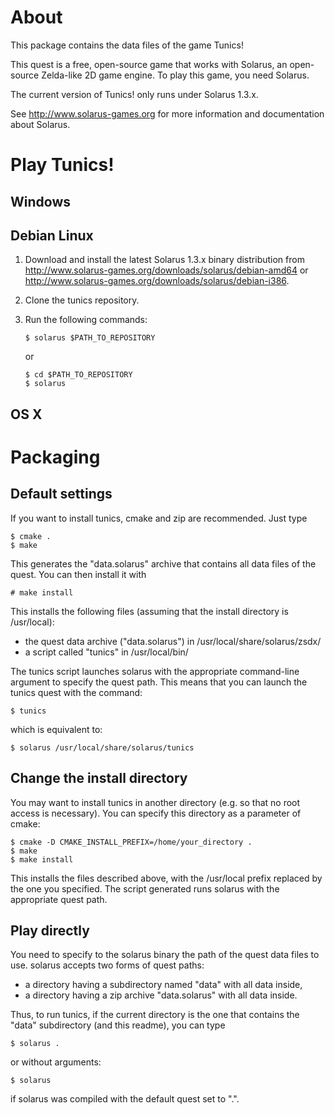 # About

This package contains the data files of the game Tunics!

This quest is a free, open-source game that works with Solarus, an open-source
Zelda-like 2D game engine. To play this game, you need Solarus.

The current version of Tunics! only runs under Solarus 1.3.x.

See http://www.solarus-games.org for more information and 
documentation about Solarus.


# Play Tunics!

## Windows


## Debian Linux

 1. Download and install the latest Solarus 1.3.x binary distribution from
    http://www.solarus-games.org/downloads/solarus/debian-amd64 or
    http://www.solarus-games.org/downloads/solarus/debian-i386.

 2. Clone the tunics repository.

 3. Run the following commands:

        $ solarus $PATH_TO_REPOSITORY

    or

        $ cd $PATH_TO_REPOSITORY
        $ solarus


## OS X


# Packaging


## Default settings

If you want to install tunics, cmake and zip are recommended.
Just type

    $ cmake .
    $ make

This generates the "data.solarus" archive that contains all data files
of the quest. You can then install it with

    # make install

This installs the following files (assuming that the install directory
is /usr/local):
- the quest data archive ("data.solarus") in /usr/local/share/solarus/zsdx/
- a script called "tunics" in /usr/local/bin/

The tunics script launches solarus with the appropriate command-line argument
to specify the quest path.
This means that you can launch the tunics quest with the command:

    $ tunics

which is equivalent to:

    $ solarus /usr/local/share/solarus/tunics


## Change the install directory 

You may want to install tunics in another directory
(e.g. so that no root access is necessary). You can specify this directory
as a parameter of cmake:

    $ cmake -D CMAKE_INSTALL_PREFIX=/home/your_directory .
    $ make
    $ make install

This installs the files described above, with the
/usr/local prefix replaced by the one you specified.
The script generated runs solarus with the appropriate quest path.


## Play directly

You need to specify to the solarus binary the path of the quest data files to
use.
solarus accepts two forms of quest paths:
- a directory having a subdirectory named "data" with all data inside,
- a directory having a zip archive "data.solarus" with all data inside.

Thus, to run tunics, if the current directory is the one that
contains the "data" subdirectory (and this readme), you can type

    $ solarus .

or without arguments:

    $ solarus

if solarus was compiled with the default quest set to ".".
